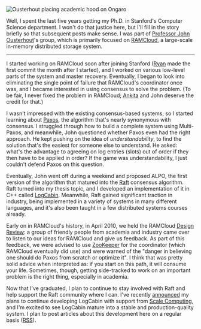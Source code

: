 ![Ousterhout placing academic hood on Ongaro](${VAR_URL_PREFIX}/blog/phd/hooding.jpg)

Well, I spent the last five years getting my Ph.D. in Stanford's Computer
Science department. I won't do that justice here, but I'll fill in the story
briefly so that subsequent posts make sense. I was part of
[Professor John Ousterhout](http://www.stanford.edu/~ouster/)'s group,
which is primarily focused on [RAMCloud](http://ramcloud.stanford.edu),
a large-scale in-memory distributed storage system.

---

I started working on RAMCloud soon after joining Stanford
([Ryan](https://twitter.com/rstutsman/) made the first commit the month after I
started), and I worked on various low-level parts of the system and master
recovery. Eventually, I began to look into eliminating the single point of
failure that RAMCloud's coordinator once was, and I became interested in using
consensus to solve the problem. (To be fair, I never fixed the problem in
RAMCloud; [Ankita](https://twitter.com/ankitaak) and John deserve the credit
for that.)

I wasn't impressed with the existing consensus-based systems, so I started
learning about [Paxos](https://en.wikipedia.org/wiki/Paxos_(computer_science)),
the algorithm that's nearly synonymous with consensus.
I struggled through how to build a complete system using Multi-Paxos, and
meanwhile, John questioned whether Paxos even had the right approach. He kept
pushing on the idea of *understandability*, to find the solution that's the
easiest for someone else to understand. He asked: what's the advantage to
agreeing on log entries (slots) out of order if they then have to be applied in
order? If the game was understandability, I just couldn't defend Paxos on this
question.

Eventually, John went off during a weekend and proposed ALPO, the first version
of the algorithm that matured into the [Raft](https://raftconsensus.github.io)
consensus algorithm. Raft turned into my thesis topic, and I developed an
implementation of it in C++ called
[LogCabin](https://github.com/logcabin/logcabin). Meanwhile, Raft gained
significant traction in industry, being implemented in a variety of systems in
many different languages, and it's also been taught in a few distributed
systems courses already.

Early on in RAMCloud's history, in April 2010, we held the RAMCloud
[Design Review](https://ramcloud.atlassian.net/wiki/display/RAM/Design+Review):
a group of friendly people from academia and industry came over to
listen to our ideas for RAMCloud and give us feedback. As part of this
feedback, we were advised to use [ZooKeeper](https://zookeeper.apache.org/) for
the coordinator (which RAMCloud eventually did use) and were warned of the
"danger in believing one should do Paxos from scratch or optimize it". I think
that was pretty solid advice when interpreted as: if you start on this path, it
will consume your life. Sometimes, though, getting side-tracked to work on an
important problem is the right thing, especially in academia.

Now that I've graduated, I plan to continue to stay involved with Raft and help
support the Raft community where I can. I've recently
[announced](https://groups.google.com/d/msg/raft-dev/Dbb2TB0dgSU/fEtmYOXi2IIJ)
my plans to continue developing LogCabin with support from
[Scale Computing](http://www.scalecomputing.com/), and I'm excited to see
LogCabin mature into a stable and production-quality system. I plan to post
articles about this development here on a regular basis
([RSS](${URL_PREFIX}/blog/+logcabin/rss.xml)).
